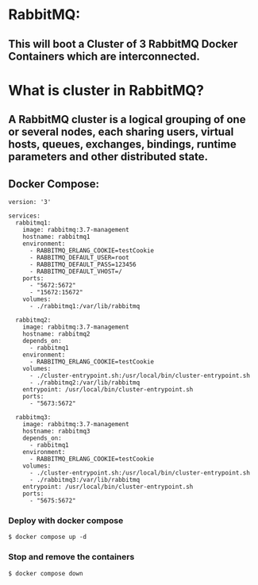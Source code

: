 # RabbitMQ:
## This will boot a Cluster of 3 RabbitMQ Docker Containers which are interconnected.

# What is cluster in RabbitMQ?
## A RabbitMQ cluster is a logical grouping of one or several nodes, each sharing users, virtual hosts, queues, exchanges, bindings, runtime parameters and other distributed state.

## Docker Compose:
```
version: '3'

services:
  rabbitmq1:
    image: rabbitmq:3.7-management
    hostname: rabbitmq1
    environment:
      - RABBITMQ_ERLANG_COOKIE=testCookie
      - RABBITMQ_DEFAULT_USER=root
      - RABBITMQ_DEFAULT_PASS=123456
      - RABBITMQ_DEFAULT_VHOST=/
    ports:
      - "5672:5672"
      - "15672:15672"
    volumes:
      - ./rabbitmq1:/var/lib/rabbitmq
      
  rabbitmq2:
    image: rabbitmq:3.7-management
    hostname: rabbitmq2
    depends_on:
      - rabbitmq1
    environment:
      - RABBITMQ_ERLANG_COOKIE=testCookie
    volumes:
      - ./cluster-entrypoint.sh:/usr/local/bin/cluster-entrypoint.sh
      - ./rabbitmq2:/var/lib/rabbitmq
    entrypoint: /usr/local/bin/cluster-entrypoint.sh
    ports:
      - "5673:5672"
      
  rabbitmq3:
    image: rabbitmq:3.7-management
    hostname: rabbitmq3
    depends_on:
      - rabbitmq1
    environment:
      - RABBITMQ_ERLANG_COOKIE=testCookie
    volumes:
      - ./cluster-entrypoint.sh:/usr/local/bin/cluster-entrypoint.sh
      - ./rabbitmq3:/var/lib/rabbitmq
    entrypoint: /usr/local/bin/cluster-entrypoint.sh
    ports:
      - "5675:5672"
```


### Deploy with docker compose

```
$ docker compose up -d
```

### Stop and remove the containers

```
$ docker compose down
```

